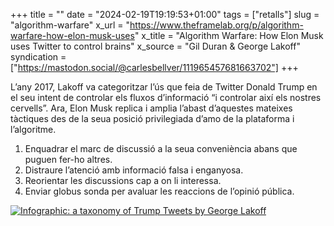 +++
title = ""
date = "2024-02-19T19:19:53+01:00"
tags = ["retalls"]
slug = "algorithm-warfare"
x_url = "https://www.theframelab.org/p/algorithm-warfare-how-elon-musk-uses"
x_title = "Algorithm Warfare: How Elon Musk uses Twitter to control brains"
x_source = "Gil Duran & George Lakoff"
syndication = ["https://mastodon.social/@carlesbellver/111965457681663702"]
+++

L’any 2017, Lakoff va categoritzar l’ús que feia de Twitter Donald Trump en el seu intent de controlar els fluxos d’informació “i controlar així els nostres cervells”. Ara, Elon Musk replica i amplia l’abast d’aquestes mateixes tàctiques des de la seua posició privilegiada d’amo de la plataforma i l’algoritme.

1. Enquadrar el marc de discussió a la seua conveniència abans que puguen fer-ho altres.
2. Distraure l’atenció amb informació falsa i enganyosa.
3. Reorientar les discussions cap a on li interessa.
4. Enviar globus sonda per avaluar les reaccions de l’opinió pública.

<a href="https://www.theframelab.org/p/algorithm-warfare-how-elon-musk-uses" title="How Elon Musk uses Twitter to control brains"><img src="https://substackcdn.com/image/fetch/w_1456,c_limit,f_webp,q_auto:good,fl_progressive:steep/https%3A%2F%2Fsubstack-post-media.s3.amazonaws.com%2Fpublic%2Fimages%2F2756d8bc-6566-4b67-a209-6da94062743f_936x1200.jpeg" alt="Infographic: a taxonomy of Trump Tweets by George Lakoff"></a>